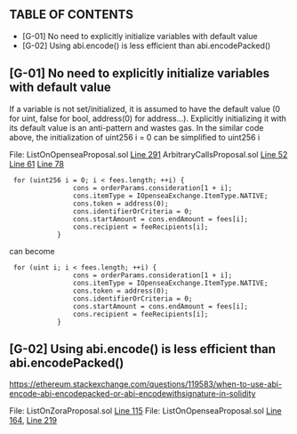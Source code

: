 ## TABLE OF CONTENTS

- [G-01] No need to explicitly initialize variables with default value
- [G-02] Using abi.encode() is less efficient than abi.encodePacked()

## [G-01] No need to explicitly initialize variables with default value

If a variable is not set/initialized, it is assumed to have the default value (0 for uint, false for bool, address(0) for address…). Explicitly initializing it with its default value is an anti-pattern and wastes gas. In the similar code above, the initialization of uint256 i = 0 can be simplified to uint256 i

File: ListOnOpenseaProposal.sol [Line 291](https://github.com/PartyDAO/party-contracts-c4/blob/3896577b8f0fa16cba129dc2867aba786b730c1b/contracts/proposals/ListOnOpenseaProposal.sol#L291)
ArbitraryCallsProposal.sol 
[Line 52](https://github.com/PartyDAO/party-contracts-c4/blob/3896577b8f0fa16cba129dc2867aba786b730c1b/contracts/proposals/ArbitraryCallsProposal.sol#L52)
[Line 61](https://github.com/PartyDAO/party-contracts-c4/blob/3896577b8f0fa16cba129dc2867aba786b730c1b/contracts/proposals/ArbitraryCallsProposal.sol#L61)
[Line 78](https://github.com/PartyDAO/party-contracts-c4/blob/main/contracts/proposals/ArbitraryCallsProposal.sol#L61)

```
 for (uint256 i = 0; i < fees.length; ++i) {
                cons = orderParams.consideration[1 + i];
                cons.itemType = IOpenseaExchange.ItemType.NATIVE;
                cons.token = address(0);
                cons.identifierOrCriteria = 0;
                cons.startAmount = cons.endAmount = fees[i];
                cons.recipient = feeRecipients[i];
            }
```
can become
```
 for (uint i; i < fees.length; ++i) {
                cons = orderParams.consideration[1 + i];
                cons.itemType = IOpenseaExchange.ItemType.NATIVE;
                cons.token = address(0);
                cons.identifierOrCriteria = 0;
                cons.startAmount = cons.endAmount = fees[i];
                cons.recipient = feeRecipients[i];
            }
```

## [G-02]  Using abi.encode() is less efficient than abi.encodePacked()

https://ethereum.stackexchange.com/questions/119583/when-to-use-abi-encode-abi-encodepacked-or-abi-encodewithsignature-in-solidity

File: ListOnZoraProposal.sol [Line 115](https://github.com/PartyDAO/party-contracts-c4/blob/3896577b8f0fa16cba129dc2867aba786b730c1b/contracts/proposals/ListOnZoraProposal.sol#L115)
File: ListOnOpenseaProposal.sol [Line 164](https://github.com/PartyDAO/party-contracts-c4/blob/3896577b8f0fa16cba129dc2867aba786b730c1b/contracts/proposals/ListOnOpenseaProposal.sol#L164), [Line 219](https://github.com/PartyDAO/party-contracts-c4/blob/3896577b8f0fa16cba129dc2867aba786b730c1b/contracts/proposals/ListOnOpenseaProposal.sol#L219)